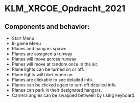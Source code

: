# KLM_XRCOE_Opdracht_2021
## Components and behavior:
* Start Menu
* In game Menu
* Planes and hangars spawn
* Planes are assigned a runway
* Planes will move across runway
* Planes will move at random once in the air.
* Plane lights can be turned on or off.
* Plane lights will blink when on.
* Planes are clickable to see detailed info.
* Planes can be clicked again to turn off detailed info.
* Planes can park in their designated hangars.
* Camera angles can be swapped between by using keyboard.


